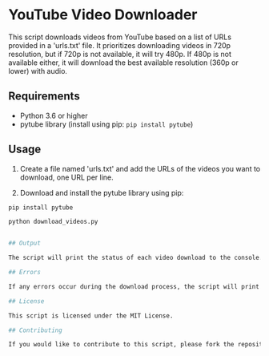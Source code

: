 # YouTube Video Downloader

This script downloads videos from YouTube based on a list of URLs provided in a 'urls.txt' file. It prioritizes downloading videos in 720p resolution, but if 720p is not available, it will try 480p. If 480p is not available either, it will download the best available resolution (360p or lower) with audio.

## Requirements

* Python 3.6 or higher
* pytube library (install using pip: `pip install pytube`)

## Usage

1. Create a file named 'urls.txt' and add the URLs of the videos you want to download, one URL per line.

2. Download and install the pytube library using pip:

```bash
pip install pytube

python download_videos.py


## Output

The script will print the status of each video download to the console.

## Errors

If any errors occur during the download process, the script will print an error message to the console.

## License

This script is licensed under the MIT License.

## Contributing

If you would like to contribute to this script, please fork the repository and make your changes. Create a pull request to submit your changes for review.
